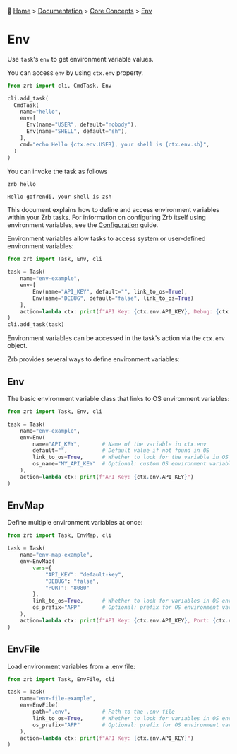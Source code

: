 🔖 [Home](../../../README.md) > [Documentation](../../README.md) > [Core Concepts](../README.md) > [Env](./README.md)

# Env

Use `task`'s `env` to get environment variable values.

You can access `env` by using `ctx.env` property.

```python
from zrb import cli, CmdTask, Env

cli.add_task(
  CmdTask(
    name="hello",
    env=[
      Env(name="USER", default="nobody"),
      Env(name="SHELL", default="sh"),
    ],
    cmd="echo Hello {ctx.env.USER}, your shell is {ctx.env.sh}",
  )
)
```

You can invoke the task as follows

```sh
zrb hello
```

```
Hello gofrendi, your shell is zsh
```

This document explains how to define and access environment variables within your Zrb tasks. For information on configuring Zrb itself using environment variables, see the [Configuration](configuration.md) guide.

Environment variables allow tasks to access system or user-defined environment variables:

```python
from zrb import Task, Env, cli

task = Task(
    name="env-example",
    env=[
        Env(name="API_KEY", default="", link_to_os=True),
        Env(name="DEBUG", default="false", link_to_os=True)
    ],
    action=lambda ctx: print(f"API Key: {ctx.env.API_KEY}, Debug: {ctx.env.DEBUG}")
)
cli.add_task(task)
```

Environment variables can be accessed in the task's action via the `ctx.env` object.

Zrb provides several ways to define environment variables:

## Env

The basic environment variable class that links to OS environment variables:

```python
from zrb import Task, Env, cli

task = Task(
    name="env-example",
    env=Env(
        name="API_KEY",       # Name of the variable in ctx.env
        default="",           # Default value if not found in OS
        link_to_os=True,      # Whether to look for the variable in OS environment
        os_name="MY_API_KEY"  # Optional: custom OS environment variable name
    ),
    action=lambda ctx: print(f"API Key: {ctx.env.API_KEY}")
)
```

## EnvMap

Define multiple environment variables at once:

```python
from zrb import Task, EnvMap, cli

task = Task(
    name="env-map-example",
    env=EnvMap(
        vars={
            "API_KEY": "default-key",
            "DEBUG": "false",
            "PORT": "8080"
        },
        link_to_os=True,      # Whether to look for variables in OS environment
        os_prefix="APP"       # Optional: prefix for OS environment variables (APP_API_KEY, etc.)
    ),
    action=lambda ctx: print(f"API Key: {ctx.env.API_KEY}, Port: {ctx.env.PORT}")
)
```

## EnvFile

Load environment variables from a .env file:

```python
from zrb import Task, EnvFile, cli

task = Task(
    name="env-file-example",
    env=EnvFile(
        path=".env",          # Path to the .env file
        link_to_os=True,      # Whether to look for variables in OS environment
        os_prefix="APP"       # Optional: prefix for OS environment variables
    ),
    action=lambda ctx: print(f"API Key: {ctx.env.API_KEY}")
)
